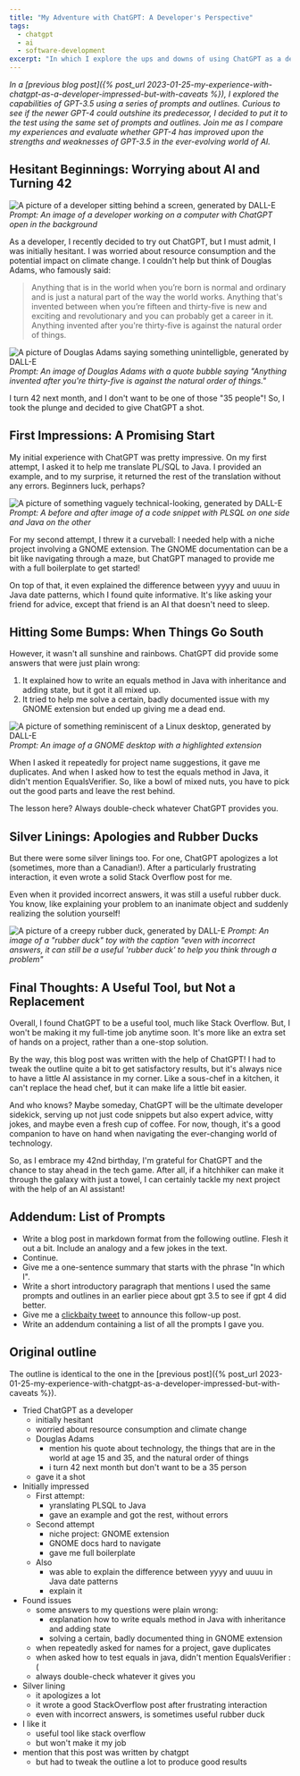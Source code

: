 ```yaml
---
title: "My Adventure with ChatGPT: A Developer's Perspective"
tags:
  - chatgpt
  - ai
  - software-development
excerpt: "In which I explore the ups and downs of using ChatGPT as a developer, navigating the maze of GNOME documentation, learning from its mistakes, and appreciating its value as a useful AI sidekick."
---
```

_In a [previous blog post]({% post_url 2023-01-25-my-experience-with-chatgpt-as-a-developer-impressed-but-with-caveats %}), I explored the capabilities of GPT-3.5 using a series of prompts and outlines. Curious to see if the newer GPT-4 could outshine its predecessor, I decided to put it to the test using the same set of prompts and outlines. Join me as I compare my experiences and evaluate whether GPT-4 has improved upon the strengths and weaknesses of GPT-3.5 in the ever-evolving world of AI._

## Hesitant Beginnings: Worrying about AI and Turning 42

![A picture of a developer sitting behind a screen, generated by DALL-E](/images/2023-01-25-my-experience-with-chatgpt-as-a-developer-impressed-but-with-caveats/developer.png)
_Prompt: An image of a developer working on a computer with ChatGPT open in the background_

As a developer, I recently decided to try out ChatGPT, but I must admit, I was initially hesitant. I was worried about resource consumption and the potential impact on climate change. I couldn't help but think of Douglas Adams, who famously said:

> Anything that is in the world when you’re born is normal and ordinary and is just a natural part of the way the world works. Anything that's invented between when you’re fifteen and thirty-five is new and exciting and revolutionary and you can probably get a career in it. Anything invented after you're thirty-five is against the natural order of things.

![A picture of Douglas Adams saying something unintelligble, generated by DALL-E](/images/2023-01-25-my-experience-with-chatgpt-as-a-developer-impressed-but-with-caveats/adams.png)
_Prompt: An image of Douglas Adams with a quote bubble saying "Anything invented after you're thirty-five is against the natural order of things."_

I turn 42 next month, and I don't want to be one of those "35 people"! So, I took the plunge and decided to give ChatGPT a shot.

## First Impressions: A Promising Start

My initial experience with ChatGPT was pretty impressive. On my first attempt, I asked it to help me translate PL/SQL to Java. I provided an example, and to my surprise, it returned the rest of the translation without any errors. Beginners luck, perhaps?

![A picture of something vaguely technical-looking, generated by DALL-E](/images/2023-01-25-my-experience-with-chatgpt-as-a-developer-impressed-but-with-caveats/translation.png)
_Prompt: A before and after image of a code snippet with PLSQL on one side and Java on the other_

For my second attempt, I threw it a curveball: I needed help with a niche project involving a GNOME extension. The GNOME documentation can be a bit like navigating through a maze, but ChatGPT managed to provide me with a full boilerplate to get started!

On top of that, it even explained the difference between yyyy and uuuu in Java date patterns, which I found quite informative. It's like asking your friend for advice, except that friend is an AI that doesn't need to sleep.

## Hitting Some Bumps: When Things Go South

However, it wasn't all sunshine and rainbows. ChatGPT did provide some answers that were just plain wrong:

1. It explained how to write an equals method in Java with inheritance and adding state, but it got it all mixed up.
1. It tried to help me solve a certain, badly documented issue with my GNOME extension but ended up giving me a dead end.

![A picture of something reminiscent of a Linux desktop, generated by DALL-E](/images/2023-01-25-my-experience-with-chatgpt-as-a-developer-impressed-but-with-caveats/gnome.png)
_Prompt: An image of a GNOME desktop with a highlighted extension_

When I asked it repeatedly for project name suggestions, it gave me duplicates. And when I asked how to test the equals method in Java, it didn't mention EqualsVerifier. So, like a bowl of mixed nuts, you have to pick out the good parts and leave the rest behind.

The lesson here? Always double-check whatever ChatGPT provides you.

## Silver Linings: Apologies and Rubber Ducks

But there were some silver linings too. For one, ChatGPT apologizes a lot (sometimes, more than a Canadian!). After a particularly frustrating interaction, it even wrote a solid Stack Overflow post for me.

Even when it provided incorrect answers, it was still a useful rubber duck. You know, like explaining your problem to an inanimate object and suddenly realizing the solution yourself!

![A picture of a creepy rubber duck, generated by DALL-E](/images/2023-01-25-my-experience-with-chatgpt-as-a-developer-impressed-but-with-caveats/rubberduck.png)
_Prompt: An image of a "rubber duck" toy with the caption "even with incorrect answers, it can still be a useful 'rubber duck' to help you think through a problem"_

## Final Thoughts: A Useful Tool, but Not a Replacement

Overall, I found ChatGPT to be a useful tool, much like Stack Overflow. But, I won't be making it my full-time job anytime soon. It's more like an extra set of hands on a project, rather than a one-stop solution.

By the way, this blog post was written with the help of ChatGPT! I had to tweak the outline quite a bit to get satisfactory results, but it's always nice to have a little AI assistance in my corner. Like a sous-chef in a kitchen, it can't replace the head chef, but it can make life a little bit easier.

And who knows? Maybe someday, ChatGPT will be the ultimate developer sidekick, serving up not just code snippets but also expert advice, witty jokes, and maybe even a fresh cup of coffee. For now, though, it's a good companion to have on hand when navigating the ever-changing world of technology.

So, as I embrace my 42nd birthday, I'm grateful for ChatGPT and the chance to stay ahead in the tech game. After all, if a hitchhiker can make it through the galaxy with just a towel, I can certainly tackle my next project with the help of an AI assistant!

## Addendum: List of Prompts

- Write a blog post in markdown format from the following outline. Flesh it out a bit. Include an analogy and a few jokes in the text.
- Continue.
- Give me a one-sentence summary that starts with the phrase "In which I".
- Write a short introductory paragraph that mentions I used the same prompts and outlines in an earlier piece about gpt 3.5 to see if gpt 4 did better.
- Give me a [clickbaity tweet](https://mastodon.online/@jqno/110026908508073155) to announce this follow-up post.
- Write an addendum containing a list of all the prompts I gave you.

## Original outline

The outline is identical to the one in the [previous post]({% post_url 2023-01-25-my-experience-with-chatgpt-as-a-developer-impressed-but-with-caveats %}).

- Tried ChatGPT as a developer
  - initially hesitant
  - worried about resource consumption and climate change
  - Douglas Adams
    - mention his quote about technology, the things that are in the world at age 15 and 35, and the natural order of things
    - i turn 42 next month but don't want to be a 35 person
  - gave it a shot
- Initially impressed
  - First attempt:
    - yranslating PLSQL to Java
    - gave an example and got the rest, without errors
  - Second attempt
    - niche project: GNOME extension
    - GNOME docs hard to navigate
    - gave me full boilerplate
  - Also
    - was able to explain the difference between yyyy and uuuu in Java date patterns
    - explain it
- Found issues
  - some answers to my questions were plain wrong:
    - explanation how to write equals method in Java with inheritance and adding state
    - solving a certain, badly documented thing in GNOME extension
  - when repeatedly asked for names for a project, gave duplicates
  - when asked how to test equals in java, didn't mention EqualsVerifier :(
  - always double-check whatever it gives you
- Silver lining
  - it apologizes a lot
  - it wrote a good StackOverflow post after frustrating interaction
  - even with incorrect answers, is sometimes useful rubber duck
- I like it
  - useful tool like stack overflow
  - but won't make it my job
- mention that this post was written by chatgpt
  - but had to tweak the outline a lot to produce good results
